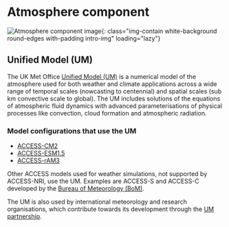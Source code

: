 #  Atmosphere component

![Atmosphere component image](/assets/component-logos/component-maps/atmosphere-component-map.png){: class="img-contain white-background round-edges with-padding intro-img" loading="lazy"}

## Unified Model (UM)

The UK Met Office [Unified Model (UM)](https://www.metoffice.gov.uk/research/approach/modelling-systems/unified-model) is a numerical model of the atmosphere used for both weather and climate applications across a wide range of temporal scales (nowcasting to centennial) and spatial scales (sub km convective scale to global). The UM includes solutions of the equations of atmospheric fluid dynamics with advanced parameterisations of physical processes like convection, cloud formation and atmospheric radiation. 

### Model configurations that use the UM
- [ACCESS-CM2](/models/configurations/access-cm#access-cm2)
- [ACCESS-ESM1.5](/models/configurations/access-esm#access-esm15)
- [ACCESS-rAM3](/models/configurations/access-ram#access-ram3)

Other ACCESS models used for weather simulations, not supported by ACCESS-NRI, use the UM. Examples are ACCESS-S and ACCESS-C developed by the [Bureau of Meteorology (BoM)](http://www.bom.gov.au/).

The UM is also used by international meteorology and research organisations, which contribute towards its development through the [UM partnership](https://www.metoffice.gov.uk/binaries/content/assets/metofficegovuk/pdf/research/foundation-science/um_partnership_handout.pdf).

